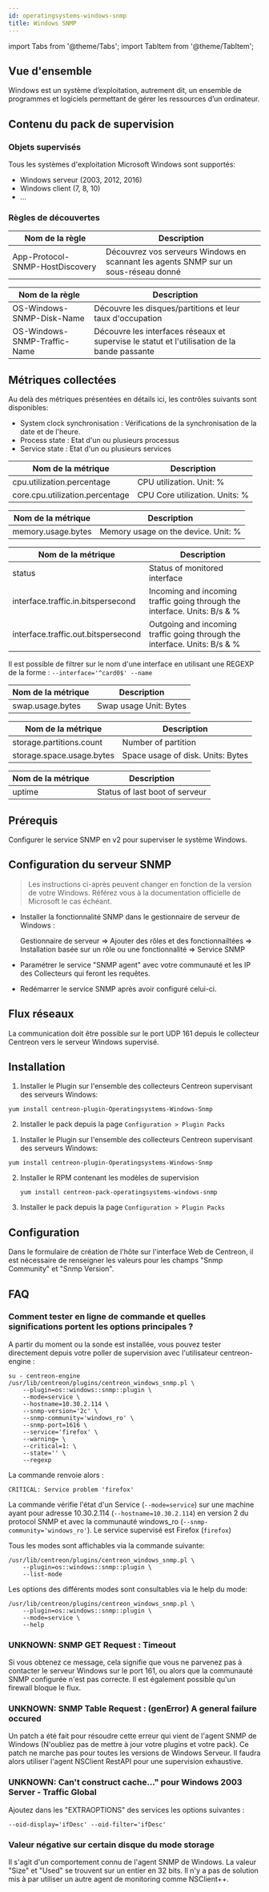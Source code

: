 ```yaml
---
id: operatingsystems-windows-snmp
title: Windows SNMP
---
```

import Tabs from '@theme/Tabs';
import TabItem from '@theme/TabItem';


## Vue d'ensemble

Windows est un système d’exploitation, autrement dit, un ensemble de programmes
et logiciels permettant de gérer les ressources d’un ordinateur.

## Contenu du pack de supervision

### Objets supervisés

Tous les systèmes d'exploitation Microsoft Windows sont supportés:

  - Windows serveur (2003, 2012, 2016)
  - Windows client (7, 8, 10)
  - ...

### Règles de découvertes

<Tabs groupId="sync">
<TabItem value="Host" label="Host">

| Nom de la règle                 | Description                                                                         |
| ------------------------------- | ----------------------------------------------------------------------------------- |
| App-Protocol-SNMP-HostDiscovery | Découvrez vos serveurs Windows en scannant les agents SNMP sur un sous-réseau donné |

</TabItem>
<TabItem value="Services" label="Services">

| Nom de la règle              | Description                                                                                  |
| ---------------------------- | -------------------------------------------------------------------------------------------- |
| OS-Windows-SNMP-Disk-Name    | Découvre les disques/partitions et leur taux d'occupation                                    |
| OS-Windows-SNMP-Traffic-Name | Découvre les interfaces réseaux et supervise le statut et l'utilisation de la bande passante |

</TabItem>
</Tabs>

## Métriques collectées

Au delà des métriques présentées en détails ici, les contrôles suivants sont
disponibles:

  - System clock synchronisation : Vérifications de la synchronisation de la
    date et de l'heure.
  - Process state : Etat d'un ou plusieurs processus
  - Service state : Etat d'un ou plusieurs services

<Tabs groupId="sync">
<TabItem value="Cpu" label="Cpu">

| Nom de la métrique              | Description                    |
| ------------------------------- | ------------------------------ |
| cpu.utilization.percentage      | CPU utilization. Unit: %       |
| core.cpu.utilization.percentage | CPU Core utilization. Units: % |

</TabItem>
<TabItem value="Memory" label="Memory">

| Nom de la métrique | Description                         |
| ------------------ | ----------------------------------- |
| memory.usage.bytes | Memory usage on the device. Unit: % |

</TabItem>
<TabItem value="Traffic" label="Traffic">

| Nom de la métrique                  | Description                                                               |
| ----------------------------------- | ------------------------------------------------------------------------- |
| status                              | Status of monitored interface                                             |
| interface.traffic.in.bitspersecond  | Incoming and incoming traffic going through the interface. Units: B/s & % |
| interface.traffic.out.bitspersecond | Outgoing and incoming traffic going through the interface. Units: B/s & % |

Il est possible de filtrer sur le nom d'une interface en utilisant une REGEXP de
la forme : `--interface='^card0$' --name`

</TabItem>
<TabItem value="Swap" label="Swap">

| Nom de la métrique | Description            |
| ------------------ | ---------------------- |
| swap.usage.bytes   | Swap usage Unit: Bytes |

</TabItem>
<TabItem value="Storage" label="Storage">

| Nom de la métrique        | Description                       |
| ------------------------- | --------------------------------- |
| storage.partitions.count  | Number of partition               |
| storage.space.usage.bytes | Space usage of disk. Units: Bytes |

</TabItem>
<TabItem value="Uptime" label="Uptime">

| Nom de la métrique | Description                    |
| ------------------ | ------------------------------ |
| uptime             | Status of last boot of serveur |

</TabItem>
</Tabs>

## Prérequis

Configurer le service SNMP en v2 pour superviser le système Windows.

## Configuration du serveur SNMP

> Les instructions ci-après peuvent changer en fonction de la version de
> votre Windows. Référez vous à la documentation officielle de Microsoft le cas
> échéant.

  - Installer la fonctionnalité SNMP dans le gestionnaire de serveur de Windows :

    Gestionnaire de serveur =\> Ajouter des rôles et des fonctionnailtées =\>
    Installation basée sur un rôle ou une fonctionnalité =\> Service SNMP

  - Paramétrer le service "SNMP agent" avec votre communauté et les IP des
    Collecteurs qui feront les requêtes.

  - Redémarrer le service SNMP après avoir configuré celui-ci.

## Flux réseaux

La communication doit être possible sur le port UDP 161 depuis le collecteur
Centreon vers le serveur Windows supervisé.

## Installation

<Tabs groupId="sync">
<TabItem value="Online IMP Licence & IT100 Editions" label="Online IMP Licence & IT100 Editions">

1. Installer le Plugin sur l'ensemble des collecteurs Centreon supervisant des
serveurs Windows:

  ``` shell
  yum install centreon-plugin-Operatingsystems-Windows-Snmp
  ```

2. Installer le pack depuis la page `Configuration > Plugin Packs`

</TabItem>
<TabItem value="Offline IMP License" label="Offline IMP License">

1. Installer le Plugin sur l'ensemble des collecteurs Centreon supervisant des
serveurs Windows:

  ``` shell
  yum install centreon-plugin-Operatingsystems-Windows-Snmp
  ```

2. Installer le RPM contenant les modèles de supervision

    ``` shell
    yum install centreon-pack-operatingsystems-windows-snmp
    ```

3. Installer le pack depuis la page `Configuration > Plugin Packs`

</TabItem>
</Tabs>

## Configuration

Dans le formulaire de création de l'hôte sur l'interface Web de Centreon, il est
nécessaire de renseigner les valeurs pour les champs "Snmp Community" et "Snmp
Version".

## FAQ

### Comment tester en ligne de commande et quelles significations portent les options principales ?

A partir du moment ou la sonde est installée, vous pouvez tester directement
depuis votre poller de supervision avec l'utilisateur centreon-engine :

``` shell
su - centreon-engine
/usr/lib/centreon/plugins/centreon_windows_snmp.pl \
    --plugin=os::windows::snmp::plugin \
    --mode=service \
    --hostname=10.30.2.114 \
    --snmp-version='2c' \
    --snmp-community='windows_ro' \
    --snmp-port=1616 \
    --service='firefox' \
    --warning= \
    --critical=1: \
    --state='' \
    --regexp
```

La commande renvoie alors :

``` shell
CRITICAL: Service problem 'firefox'
```

La commande vérifie l'état d'un Service (`--mode=service`) sur une machine ayant
pour adresse 10.30.2.114 (`--hostname=10.30.2.114`) en version 2 du protocol
SNMP et avec la communauté windows\_ro  (`--snmp-community='windows_ro'`). Le
service supervisé est Firefox (`firefox`)

Tous les modes sont affichables via la commande suivante:

``` shell
/usr/lib/centreon/plugins/centreon_windows_snmp.pl \
    --plugin=os::windows::snmp::plugin \
    --list-mode
```

Les options des différents modes sont consultables via le help du mode:

``` shell
/usr/lib/centreon/plugins/centreon_windows_snmp.pl \
    --plugin=os::windows::snmp::plugin \
    --mode=service \
    --help
```

### UNKNOWN: SNMP GET Request : Timeout

Si vous obtenez ce message, cela signifie que vous ne parvenez pas à contacter
le serveur Windows sur le port 161, ou alors que la communauté SNMP configurée
n'est pas correcte. Il est également possible qu'un firewall bloque le flux.

### UNKNOWN: SNMP Table Request : (genError) A general failure occured

Un patch a été fait pour résoudre cette erreur qui vient de l'agent SNMP de
Windows (N'oubliez pas de mettre à jour votre plugins et votre pack). Ce patch
ne marche pas pour toutes les versions de Windows Serveur. Il faudra alors
utiliser l'agent NSClient RestAPI pour une supervision exhaustive.

### UNKNOWN: Can't construct cache..." pour Windows 2003 Server - Traffic Global

Ajoutez dans les "EXTRAOPTIONS" des services les options suivantes :

``` shell
--oid-display='ifDesc' --oid-filter='ifDesc'
```

### Valeur négative sur certain disque du mode storage

Il s'agit d'un comportement connu de l'agent SNMP de Windows. La valeur "Size"
et "Used" se trouvent sur un entier en 32 bits. Il n'y a pas de solution mis à
par utiliser un autre agent de monitoring comme NSClient++.
